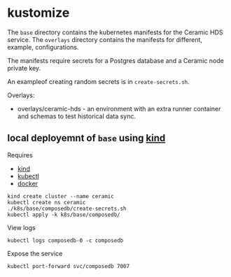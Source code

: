 # kustomize

The `base` directory contains the kubernetes manifests for the Ceramic HDS service. The `overlays` directory contains the manifests for different, example, configurations.

The manifests require secrets for a Postgres database and a Ceramic node private key.

An exampleof creating random secrets is in `create-secrets.sh`.

Overlays:
- overlays/ceramic-hds - an environment with an extra runner container and schemas to test historical data sync.

## local deployemnt of `base` using [kind](https://kind.sigs.k8s.io/)

Requires
  - [kind](https://kind.sigs.k8s.io/)
  - [kubectl](https://kubernetes.io/docs/tasks/tools/install-kubectl/)
  - [docker](https://docs.docker.com/get-docker/)

```
kind create cluster --name ceramic
kubectl create ns ceramic
./k8s/base/composedb/create-secrets.sh
kubectl apply -k k8s/base/composedb/
```

View logs
```
kubectl logs composedb-0 -c composedb
```

Expose the service
```
kubectl port-forward svc/composedb 7007
```
